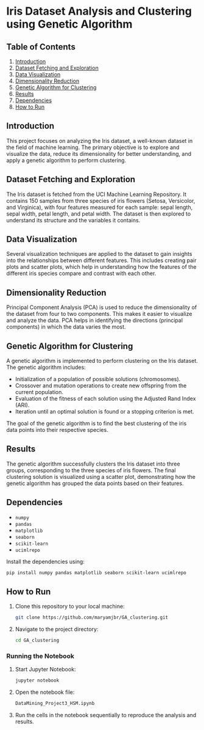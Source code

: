 # Iris Dataset Analysis and Clustering using Genetic Algorithm

## Table of Contents

1. [Introduction](#introduction)
2. [Dataset Fetching and Exploration](#dataset-fetching-and-exploration)
3. [Data Visualization](#data-visualization)
4. [Dimensionality Reduction](#dimensionality-reduction)
5. [Genetic Algorithm for Clustering](#genetic-algorithm-for-clustering)
6. [Results](#results)
7. [Dependencies](#dependencies)
8. [How to Run](#how-to-run)

## Introduction

This project focuses on analyzing the Iris dataset, a well-known dataset in the field of machine learning. The primary objective is to explore and visualize the data, reduce its dimensionality for better understanding, and apply a genetic algorithm to perform clustering.

## Dataset Fetching and Exploration

The Iris dataset is fetched from the UCI Machine Learning Repository. It contains 150 samples from three species of iris flowers (Setosa, Versicolor, and Virginica), with four features measured for each sample: sepal length, sepal width, petal length, and petal width. The dataset is then explored to understand its structure and the variables it contains.

## Data Visualization

Several visualization techniques are applied to the dataset to gain insights into the relationships between different features. This includes creating pair plots and scatter plots, which help in understanding how the features of the different iris species compare and contrast with each other.

## Dimensionality Reduction

Principal Component Analysis (PCA) is used to reduce the dimensionality of the dataset from four to two components. This makes it easier to visualize and analyze the data. PCA helps in identifying the directions (principal components) in which the data varies the most.

## Genetic Algorithm for Clustering

A genetic algorithm is implemented to perform clustering on the Iris dataset. The genetic algorithm includes:
- Initialization of a population of possible solutions (chromosomes).
- Crossover and mutation operations to create new offspring from the current population.
- Evaluation of the fitness of each solution using the Adjusted Rand Index (ARI).
- Iteration until an optimal solution is found or a stopping criterion is met.

The goal of the genetic algorithm is to find the best clustering of the iris data points into their respective species.

## Results

The genetic algorithm successfully clusters the Iris dataset into three groups, corresponding to the three species of iris flowers. The final clustering solution is visualized using a scatter plot, demonstrating how the genetic algorithm has grouped the data points based on their features.

## Dependencies

- `numpy`
- `pandas`
- `matplotlib`
- `seaborn`
- `scikit-learn`
- `ucimlrepo`

Install the dependencies using:

```bash
pip install numpy pandas matplotlib seaborn scikit-learn ucimlrepo
```

## How to Run

1. Clone this repository to your local machine:

   ```bash
   git clone https://github.com/maryamjbr/GA_clustering.git
   ```

2. Navigate to the project directory:

   ```bash
   cd GA_clustering
   ```
### Running the Notebook

1. Start Jupyter Notebook:

   ```bash
   jupyter notebook
   ```

2. Open the notebook file:

   ```bash
   DataMining_Project3_HSM.ipynb
   ```

3. Run the cells in the notebook sequentially to reproduce the analysis and results.

